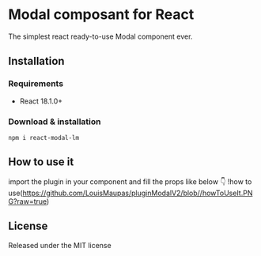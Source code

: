 # Modal composant for React

The simplest react ready-to-use Modal component ever.

## Installation

### Requirements

<ul>
    <li>React 18.1.0+</li>
</ul>

### Download & installation

```
npm i react-modal-lm
```

## How to use it

import the plugin in your component and fill the props like below :point_down:
!how to use(https://github.com/LouisMaupas/pluginModalV2/blob//howToUseIt.PNG?raw=true)

## License

Released under the MIT license
